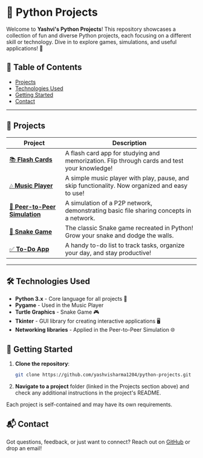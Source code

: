 # 🚀 Python Projects

Welcome to **Yashvi's Python Projects**! This repository showcases a collection of fun and diverse Python projects, each focusing on a different skill or technology. Dive in to explore games, simulations, and useful applications! 🎉

## 📂 Table of Contents
- [Projects](#projects)
- [Technologies Used](#technologies-used)
- [Getting Started](#getting-started)
- [Contact](#contact)

---

## 🌟 Projects

| Project               | Description                                      | 
|-----------------------|--------------------------------------------------|
| [📚 **Flash Cards**](https://github.com/yashvisharma1204/python-projects/tree/main/Flash%20Cards) | A flash card app for studying and memorization. Flip through cards and test your knowledge!  | 
| [🎶 **Music Player**](https://github.com/yashvisharma1204/python-projects/tree/main/Music%20Player) | A simple music player with play, pause, and skip functionality. Now organized and easy to use! |
| [🔗 **Peer-to-Peer Simulation**](https://github.com/yashvisharma1204/python-projects/tree/main/Peer-to-Peer%20simulation) | A simulation of a P2P network, demonstrating basic file sharing concepts in a network. | 
| [🐍 **Snake Game**](https://github.com/yashvisharma1204/python-projects/tree/main/Snake%20Game) | The classic Snake game recreated in Python! Grow your snake and dodge the walls. | 
| [✅ **To-Do App**](https://github.com/yashvisharma1204/python-projects/tree/main/To_do_app-main) | A handy to-do list to track tasks, organize your day, and stay productive! | 

---

## 🛠 Technologies Used

- **Python 3.x** - Core language for all projects 🐍
- **Pygame** - Used in the Music Player
- **Turtle Graphics** - Snake Game 🎮
- **Tkinter** - GUI library for creating interactive applications 🖥️
- **Networking libraries** - Applied in the Peer-to-Peer Simulation 🌐

## 🚀 Getting Started

1. **Clone the repository**:
   ```bash
   git clone https://github.com/yashvisharma1204/python-projects.git
   ```
2. **Navigate to a project** folder (linked in the Projects section above) and check any additional instructions in the project's README.

Each project is self-contained and may have its own requirements.

## 📬 Contact

Got questions, feedback, or just want to connect? Reach out on [GitHub](https://github.com/yashvisharma1204) or drop an email! 

